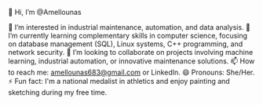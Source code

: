 👋 Hi, I’m @Amellounas

👀 I’m interested in industrial maintenance, automation, and data analysis.
🌱 I’m currently learning complementary skills in computer science, focusing on database management (SQL), Linux systems, C++ programming, and network security.
💞️ I’m looking to collaborate on projects involving machine learning, industrial automation, or innovative maintenance solutions.
📫 How to reach me: amellounas683@gmail.com or LinkedIn.
😄 Pronouns: She/Her.
⚡ Fun fact: I'm a national medalist in athletics and enjoy painting and sketching during my free time.
